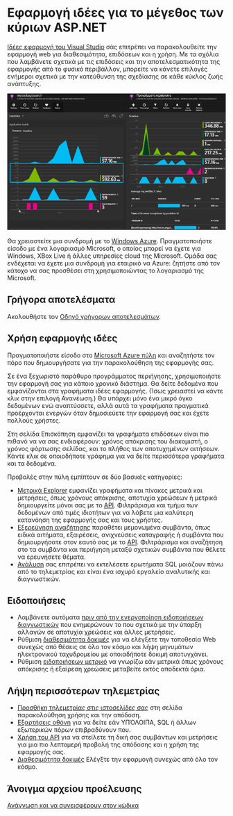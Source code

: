 <properties 
    pageTitle="Εφαρμογή ιδέες για το μέγεθος των κύριων ASP.NET" 
    description="Εποπτεία εφαρμογών web για τη διαθεσιμότητα, επιδόσεων και χρήση." 
    services="application-insights" 
    documentationCenter=".net"
    authors="alancameronwills" 
    manager="douge"/>

<tags 
    ms.service="application-insights" 
    ms.workload="tbd" 
    ms.tgt_pltfrm="ibiza" 
    ms.devlang="na" 
    ms.topic="article" 
    ms.date="08/30/2016" 
    ms.author="awills"/>

# <a name="application-insights-for-aspnet-core"></a>Εφαρμογή ιδέες για το μέγεθος των κύριων ASP.NET

[Ιδέες εφαρμογή του Visual Studio](app-insights-overview.md) σάς επιτρέπει να παρακολουθείτε την εφαρμογή web για διαθεσιμότητα, επιδόσεων και η χρήση. Με τα σχόλια που λαμβάνετε σχετικά με τις επιδόσεις και την αποτελεσματικότητα της εφαρμογής από το φυσικό περιβάλλον, μπορείτε να κάνετε επιλογές ενήμεροι σχετικά με την κατεύθυνση της σχεδίασης σε κάθε κύκλος ζωής ανάπτυξης.

![Παράδειγμα](./media/app-insights-asp-net-core/sample.png)

Θα χρειαστείτε μια συνδρομή με το [Windows Azure](http://azure.com). Πραγματοποιήστε είσοδο με ένα λογαριασμό Microsoft, ο οποίος μπορεί να έχετε για Windows, XBox Live ή άλλες υπηρεσίες cloud της Microsoft. Ομάδα σας ενδέχεται να έχετε μια συνδρομή για εταιρικό να Azure: ζητήστε από τον κάτοχο να σας προσθέσει στη χρησιμοποιώντας το λογαριασμό της Microsoft.


## <a name="getting-started"></a>Γρήγορα αποτελέσματα

Ακολουθήστε τον [Οδηγό γρήγορων αποτελεσμάτων](https://github.com/Microsoft/ApplicationInsights-aspnetcore/wiki/Getting-Started).

## <a name="using-application-insights"></a>Χρήση εφαρμογής ιδέες

Πραγματοποιήστε είσοδο στο [Microsoft Azure πύλη](https://portal.azure.com) και αναζητήστε τον πόρο που δημιουργήσατε για την παρακολούθηση της εφαρμογής σας.

Σε ένα ξεχωριστό παράθυρο προγράμματος περιήγησης, χρησιμοποιήστε την εφαρμογή σας για κάποιο χρονικό διάστημα. Θα δείτε δεδομένα που εμφανίζονται στα γραφήματα ιδέες εφαρμογής. (Ίσως χρειαστεί να κάντε κλικ στην επιλογή Ανανέωση.) Θα υπάρχει μόνο ένα μικρό όγκο δεδομένων ενώ αναπτύσσετε, αλλά αυτά τα γραφήματα πραγματικά προέρχονται ενεργών όταν δημοσιεύετε την εφαρμογή σας και έχετε πολλούς χρήστες. 

Στη σελίδα Επισκόπηση εμφανίζει τα γραφήματα επιδόσεων είναι πιο πιθανό να να σας ενδιαφέρουν: χρόνος απόκρισης του διακομιστή, ο χρόνος φόρτωσης σελίδας, και το πλήθος των αποτυχημένων αιτήσεων. Κάντε κλικ σε οποιοδήποτε γράφημα για να δείτε περισσότερα γραφήματα και τα δεδομένα.

Προβολές στην πύλη εμπίπτουν σε δύο βασικές κατηγορίες:

* [Μετρικά Explorer](app-insights-metrics-explorer.md) εμφανίζει γραφήματα και πίνακες μετρικά και μετρήσεις, όπως χρόνους απόκρισης, αποτυχία χρεώσεων ή μετρικά δημιουργείτε μόνοι σας με το [API](app-insights-api-custom-events-metrics.md). Φιλτράρισμα και τμήμα των δεδομένων από τιμές ιδιοτήτων για να λάβετε μια καλύτερη κατανόηση της εφαρμογής σας και τους χρήστες.
* [Εξερεύνηση αναζήτησης](app-insights-diagnostic-search.md) παραθέτει μεμονωμένα συμβάντα, όπως ειδικά αιτήματα, εξαιρέσεις, ανιχνεύσεις καταγραφής ή συμβάντα που δημιουργήσατε στον εαυτό σας με το [API](app-insights-api-custom-events-metrics.md). Φιλτράρισμα και αναζήτηση στο τα συμβάντα και περιήγηση μεταξύ σχετικών συμβάντα που θέλετε να ερευνήσετε θέματα.
* [Ανάλυση](app-insights-analytics.md) σας επιτρέπει να εκτελέσετε ερωτήματα SQL μοιάζουν πάνω από το τηλεμετρίας και είναι ένα ισχυρό εργαλείο αναλυτικής και διαγνωστικών.

## <a name="alerts"></a>Ειδοποιήσεις

* Λαμβάνετε αυτόματα [πριν από την ενεργοποίηση ειδοποιήσεων διαγνωστικών](app-insights-proactive-diagnostics.md) που ενημερώνουν το που σχετικά με την ύπαρξη αλλαγών σε αποτυχία χρεώσεις και άλλες μετρήσεις.
* Ρύθμιση [διαθεσιμότητα δοκιμές](app-insights-monitor-web-app-availability.md) για να ελέγξετε την τοποθεσία Web συνεχώς από θέσεις σε όλο τον κόσμο και λήψη μηνυμάτων ηλεκτρονικού ταχυδρομείου με οποιαδήποτε δοκιμή αποτυγχάνει.
* Ρύθμιση [ειδοποιήσεων μετρικό](app-insights-monitor-web-app-availability.md) να γνωρίζω εάν μετρικά όπως χρόνους απόκρισης ή εξαίρεση χρεώσεις μεταβείτε εκτός αποδεκτά όρια.

## <a name="get-more-telemetry"></a>Λήψη περισσότερων τηλεμετρίας

* [Προσθήκη τηλεμετρίας στις ιστοσελίδες σας](app-insights-javascript.md) στη σελίδα παρακολούθηση χρήσης και την απόδοση.
* [Εξαρτήσεις οθόνη](app-insights-dependencies.md) για να δείτε εάν ΥΠΌΛΟΙΠΑ, SQL ή άλλων εξωτερικών πόρων επιβραδύνουν που.
* [Χρήση του API](app-insights-api-custom-events-metrics.md) για να στείλετε τη δική σας συμβάντων και μετρήσεις για μια πιο λεπτομερή προβολή της απόδοσης και η χρήση της εφαρμογής σας.
* [Διαθεσιμότητα δοκιμές](app-insights-monitor-web-app-availability.md) Ελέγξτε την εφαρμογή συνεχώς από όλο τον κόσμο. 


## <a name="open-source"></a>Άνοιγμα αρχείου προέλευσης

[Ανάγνωση και να συνεισφέρουν στον κώδικα](https://github.com/Microsoft/ApplicationInsights-aspnetcore#recent-updates)


